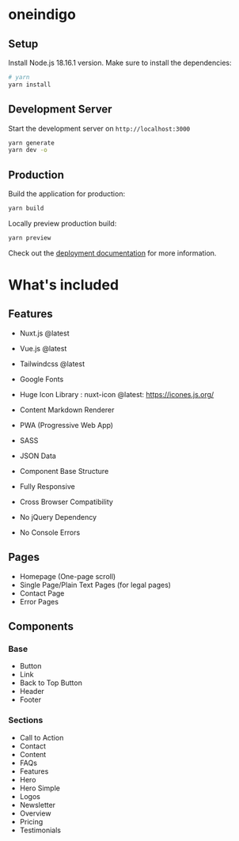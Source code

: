 
# oneindigo
## Setup

Install Node.js 18.16.1 version.
Make sure to install the dependencies:

```bash
# yarn
yarn install
```

## Development Server

Start the development server on `http://localhost:3000`

```bash
yarn generate
yarn dev -o
```

## Production

Build the application for production:

```bash
yarn build
```

Locally preview production build:

```bash
yarn preview
```

Check out the [deployment documentation](https://nuxt.com/docs/getting-started/deployment) for more information.


# What's included

## Features

- Nuxt.js @latest
- Vue.js @latest
- Tailwindcss @latest
- Google Fonts
- Huge Icon Library : nuxt-icon @latest: https://icones.js.org/
- Content Markdown Renderer
- PWA (Progressive Web App)
- SASS
- JSON Data

- Component Base Structure
- Fully Responsive
- Cross Browser Compatibility
- No jQuery Dependency
- No Console Errors

## Pages

- Homepage (One-page scroll)
- Single Page/Plain Text Pages (for legal pages)
- Contact Page
- Error Pages

## Components

### Base
- Button
- Link
- Back to Top Button
- Header
- Footer

### Sections
- Call to Action
- Contact
- Content
- FAQs
- Features
- Hero
- Hero Simple
- Logos
- Newsletter
- Overview
- Pricing
- Testimonials
